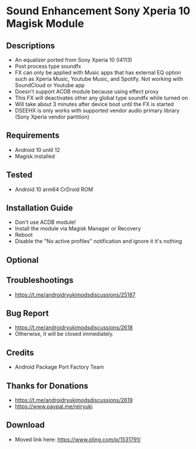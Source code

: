 # Sound Enhancement Sony Xperia 10 Magisk Module

## Descriptions
- An equalizer ported from Sony Xperia 10 (I4113)
- Post process type soundfx
- FX can only be applied with Music apps that has external EQ option such as Xperia Music, Youtube Music, and Spotify. Not working with SoundCloud or Youtube app
- Doesn't support ACDB module because using effect proxy
- This FX will deactivates other any global type soundfx while turned on
- Will take about 3 minutes after device boot until the FX is started
- DSEEHX is only works with supported vendor audio primary library (Sony Xperia vendor partition)

## Requirements
- Android 10 until 12
- Magisk installed

## Tested
- Android 10 arm64 CrDroid ROM

## Installation Guide
- Don't use ACDB module!
- Install the module via Magisk Manager or Recovery
- Reboot
- Disable the "No active profiles" notification and ignore it it's nothing

## Optional

## Troubleshootings
- https://t.me/androidryukimodsdiscussions/25187

## Bug Report
- https://t.me/androidryukimodsdiscussions/2618
- Otherwise, it will be closed immediately.

## Credits
- Android Package Port Factory Team

## Thanks for Donations
- https://t.me/androidryukimodsdiscussions/2619
- https://www.paypal.me/reiryuki

## Download
- Moved link here: https://www.pling.com/p/1531791/
